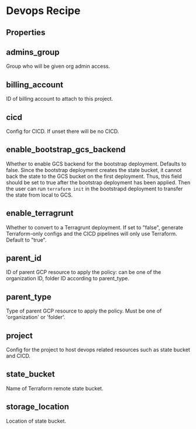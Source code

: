 
# Devops Recipe

## Properties

## admins_group

Group who will be given org admin access.



## billing_account

ID of billing account to attach to this project.



## cicd

Config for CICD. If unset there will be no CICD.



## enable_bootstrap_gcs_backend

Whether to enable GCS backend for the bootstrap deployment. Defaults to false.
Since the bootstrap deployment creates the state bucket, it cannot back the state
to the GCS bucket on the first deployment. Thus, this field should be set to true
after the bootstrap deployment has been applied. Then the user can run `terraform init`
in the bootstrapd deployment to transfer the state from local to GCS.




## enable_terragrunt

Whether to convert to a Terragrunt deployment. If set to "false", generate Terraform-only
configs and the CICD pipelines will only use Terraform. Default to "true".




## parent_id

ID of parent GCP resource to apply the policy: can be one of the organization ID,
folder ID according to parent_type.




## parent_type

Type of parent GCP resource to apply the policy. Must be one of 'organization' or 'folder'.



## project

Config for the project to host devops related resources such as state bucket and CICD.



## state_bucket

Name of Terraform remote state bucket.



## storage_location

Location of state bucket.



